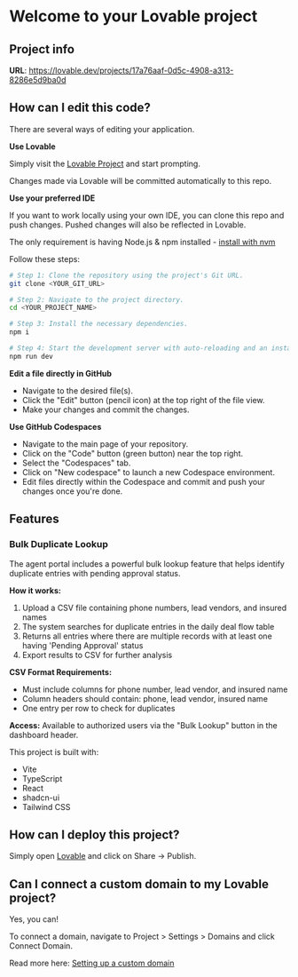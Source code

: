# Welcome to your Lovable project

## Project info

**URL**: https://lovable.dev/projects/17a76aaf-0d5c-4908-a313-8286e5d9ba0d

## How can I edit this code?

There are several ways of editing your application.

**Use Lovable**

Simply visit the [Lovable Project](https://lovable.dev/projects/17a76aaf-0d5c-4908-a313-8286e5d9ba0d) and start prompting.

Changes made via Lovable will be committed automatically to this repo.

**Use your preferred IDE**

If you want to work locally using your own IDE, you can clone this repo and push changes. Pushed changes will also be reflected in Lovable.

The only requirement is having Node.js & npm installed - [install with nvm](https://github.com/nvm-sh/nvm#installing-and-updating)

Follow these steps:

```sh
# Step 1: Clone the repository using the project's Git URL.
git clone <YOUR_GIT_URL>

# Step 2: Navigate to the project directory.
cd <YOUR_PROJECT_NAME>

# Step 3: Install the necessary dependencies.
npm i

# Step 4: Start the development server with auto-reloading and an instant preview.
npm run dev
```

**Edit a file directly in GitHub**

- Navigate to the desired file(s).
- Click the "Edit" button (pencil icon) at the top right of the file view.
- Make your changes and commit the changes.

**Use GitHub Codespaces**

- Navigate to the main page of your repository.
- Click on the "Code" button (green button) near the top right.
- Select the "Codespaces" tab.
- Click on "New codespace" to launch a new Codespace environment.
- Edit files directly within the Codespace and commit and push your changes once you're done.

## Features

### Bulk Duplicate Lookup
The agent portal includes a powerful bulk lookup feature that helps identify duplicate entries with pending approval status.

**How it works:**
1. Upload a CSV file containing phone numbers, lead vendors, and insured names
2. The system searches for duplicate entries in the daily deal flow table
3. Returns all entries where there are multiple records with at least one having 'Pending Approval' status
4. Export results to CSV for further analysis

**CSV Format Requirements:**
- Must include columns for phone number, lead vendor, and insured name
- Column headers should contain: phone, lead vendor, insured name
- One entry per row to check for duplicates

**Access:** Available to authorized users via the "Bulk Lookup" button in the dashboard header.

This project is built with:

- Vite
- TypeScript
- React
- shadcn-ui
- Tailwind CSS

## How can I deploy this project?

Simply open [Lovable](https://lovable.dev/projects/17a76aaf-0d5c-4908-a313-8286e5d9ba0d) and click on Share -> Publish.

## Can I connect a custom domain to my Lovable project?

Yes, you can!

To connect a domain, navigate to Project > Settings > Domains and click Connect Domain.

Read more here: [Setting up a custom domain](https://docs.lovable.dev/tips-tricks/custom-domain#step-by-step-guide)
